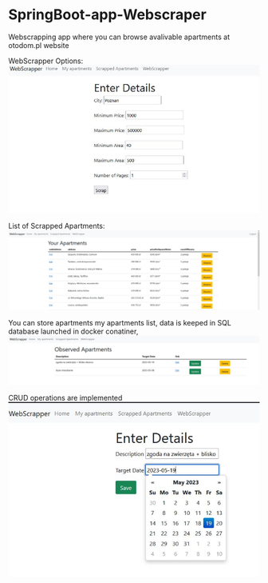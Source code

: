 # SpringBoot-app-Webscraper
Webscrapping app where you can browse avalivable apartments at otodom.pl website 

WebScrapper Options:
![Webscrapper options](./readmeResources/s1.JPG)

List of Scrapped Apartments:
![](./readmeResources/1.jpg)

You can store apartments my apartments list, data is keeped in SQL database launched in docker conatiner, 
![](./readmeResources/3.jpg)

CRUD operations are implemented 
![](./readmeResources/2.jpg)
